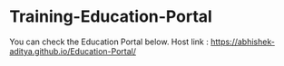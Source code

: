 # Training-Education-Portal
You can check the Education Portal below.
Host link : https://abhishek-aditya.github.io/Education-Portal/
